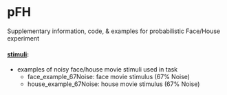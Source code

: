 # pFH
Supplementary information, code, &amp; examples for probabilistic Face/House experiment

#### [stimuli](stimuli/):
* examples of noisy face/house movie stimuli used in task
    * face_example_67Noise: face movie stimulus (67% Noise)
    * house_example_67Noise: house movie stimulus (67% Noise)
